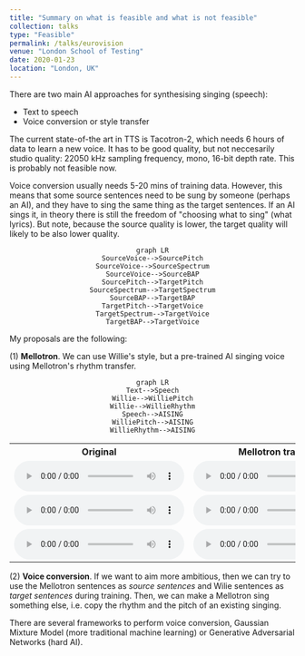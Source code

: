 ```yaml
---
title: "Summary on what is feasible and what is not feasible"
collection: talks
type: "Feasible"
permalink: /talks/eurovision
venue: "London School of Testing"
date: 2020-01-23
location: "London, UK"
---
```


There are two main AI approaches for synthesising singing (speech):

- Text to speech
- Voice conversion or style transfer

The current state-of-the art in TTS is Tacotron-2, which needs 6 hours of data to learn a new voice. It has to be
good quality, but not neccesarily studio quality: 22050 kHz sampling frequency, mono, 16-bit depth rate. This is probably
not feasible now.

Voice conversion usually needs 5-20 mins of training data. However, this means that some source sentences need to be sung by
someone (perhaps an AI), and they have to sing the same thing as the target sentences. If an AI sings it, in theory there is
still the freedom of "choosing what to sing" (what lyrics). But note, because the source quality is lower, the target quality will
likely to be also lower quality.

<center>
 <pre><code class="language-mermaid">graph LR
SourceVoice--&gt;SourcePitch
SourceVoice--&gt;SourceSpectrum
SourceVoice--&gt;SourceBAP
SourcePitch--&gt;TargetPitch
SourceSpectrum--&gt;TargetSpectrum
SourceBAP--&gt;TargetBAP
TargetPitch--&gt;TargetVoice
TargetSpectrum--&gt;TargetVoice
TargetBAP--&gt;TargetVoice
</code></pre>
</center>
My proposals are the following:

(1) **Mellotron**. We can use Willie's style, but a pre-trained AI singing voice using Mellotron's rhythm transfer. 

<center>
 <pre><code class="language-mermaid">graph LR
Text--&gt;Speech
Willie--&gt;WilliePitch
Willie--&gt;WillieRhythm
Speech--&gt;AISING
WilliePitch--&gt;AISING
WillieRhythm--&gt;AISING
</code></pre>
</center>


<table style="width:100%">
  <tr>
    <th>Original</th>
    <th>Mellotron transfer</th>
    <th>VC</th>
  </tr>
  <tr>
    <td>
 <audio controls>
  <source src="/images/originals/100034.wav" type="audio/wav">
</audio>
</td> 
<td>
 <audio controls>
  <source src="/images/mellotron_examples/100034.wav" type="audio/wav">
</audio>
</td>
<td>
 <audio controls>
  <source src="/images/vc_audio/100034_VC.wav" type="audio/wav">
</audio> 
</td>
</tr>

  <tr>
    <td>
 <audio controls>
  <source src="/images/originals/100035.wav" type="audio/wav">
</audio>
</td> 
<td>
 <audio controls>
  <source src="/images/mellotron_examples/100035.wav" type="audio/wav">
</audio>
</td>
<td>
 <audio controls>
  <source src="/images/vc_audio/100035_VC.wav" type="audio/wav">
</audio> 
</td>
</tr>

  <tr>
    <td>
 <audio controls>
  <source src="/images/originals/100036.wav" type="audio/wav">
</audio>
</td> 
<td>
 <audio controls>
  <source src="/images/mellotron_examples/100036.wav" type="audio/wav">
</audio>
</td>
<td>
 <audio controls>
  <source src="/images/vc_audio/100036_VC.wav" type="audio/wav">
</audio> 
</td>
</tr>
</table> 



(2) **Voice conversion**. If we want to aim more ambitious, then we can try to use the Mellotron sentences as *source sentences*
and Wilie sentences as *target sentences* during training. Then, we can make a Mellotron sing something else, i.e. copy the rhythm and the pitch of an existing singing.  

There are several frameworks to perform voice conversion, Gaussian Mixture Model (more traditional machine learning) or Generative Adversarial Networks (hard AI). 


